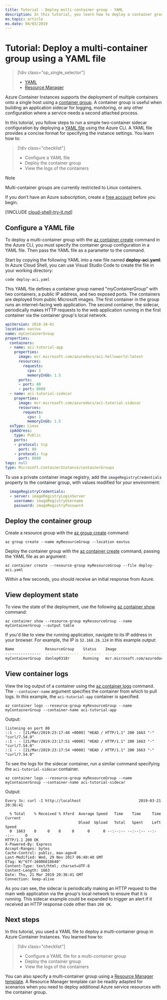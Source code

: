 ```yaml
---
title: Tutorial - Deploy multi-container group - YAML
description: In this tutorial, you learn how to deploy a container group with multiple containers in Azure Container Instances by using a YAML file with the Azure CLI.
ms.topic: article
ms.date: 04/03/2019
---
```


# Tutorial: Deploy a multi-container group using a YAML file

> [!div class="op_single_selector"]
> * [YAML](container-instances-multi-container-yaml.md)
> * [Resource Manager](container-instances-multi-container-group.md)
>

Azure Container Instances supports the deployment of multiple containers onto a single host using a [container group](container-instances-container-groups.md). A container group is useful when building an application sidecar for logging, monitoring, or any other configuration where a service needs a second attached process.

In this tutorial, you follow steps to run a simple two-container sidecar configuration by deploying a [YAML file](container-instances-reference-yaml.md) using the Azure CLI. A YAML file provides a concise format for specifying the instance settings. You learn how to:

> [!div class="checklist"]
> * Configure a YAML file
> * Deploy the container group
> * View the logs of the containers

> [!NOTE]
> Multi-container groups are currently restricted to Linux containers.

If you don’t have an Azure subscription, create a [free account](https://azure.microsoft.com/free/?WT.mc_id=A261C142F) before you begin.

[!INCLUDE [cloud-shell-try-it.md](../../includes/cloud-shell-try-it.md)]

## Configure a YAML file

To deploy a multi-container group with the [az container create][az-container-create] command in the Azure CLI, you must specify the container group configuration in a YAML file. Then pass the YAML file as a parameter to the command.

Start by copying the following YAML into a new file named **deploy-aci.yaml**. In Azure Cloud Shell, you can use Visual Studio Code to create the file in your working directory:

```
code deploy-aci.yaml
```

This YAML file defines a container group named "myContainerGroup" with two containers, a public IP address, and two exposed ports. The containers are deployed from public Microsoft images. The first container in the group runs an internet-facing web application. The second container, the sidecar, periodically makes HTTP requests to the web application running in the first container via the container group's local network.

```YAML
apiVersion: 2018-10-01
location: eastus
name: myContainerGroup
properties:
  containers:
  - name: aci-tutorial-app
    properties:
      image: mcr.microsoft.com/azuredocs/aci-helloworld:latest
      resources:
        requests:
          cpu: 1
          memoryInGb: 1.5
      ports:
      - port: 80
      - port: 8080
  - name: aci-tutorial-sidecar
    properties:
      image: mcr.microsoft.com/azuredocs/aci-tutorial-sidecar
      resources:
        requests:
          cpu: 1
          memoryInGb: 1.5
  osType: Linux
  ipAddress:
    type: Public
    ports:
    - protocol: tcp
      port: 80
    - protocol: tcp
      port: 8080
tags: null
type: Microsoft.ContainerInstance/containerGroups
```

To use a private container image registry, add the `imageRegistryCredentials` property to the container group, with values modified for your environment:

```YAML
  imageRegistryCredentials:
  - server: imageRegistryLoginServer
    username: imageRegistryUsername
    password: imageRegistryPassword
```

## Deploy the container group

Create a resource group with the [az group create][az-group-create] command:

```azurecli-interactive
az group create --name myResourceGroup --location eastus
```

Deploy the container group with the [az container create][az-container-create] command, passing the YAML file as an argument:

```azurecli-interactive
az container create --resource-group myResourceGroup --file deploy-aci.yaml
```

Within a few seconds, you should receive an initial response from Azure.

## View deployment state

To view the state of the deployment, use the following [az container show][az-container-show] command:

```azurecli-interactive
az container show --resource-group myResourceGroup --name myContainerGroup --output table
```

If you'd like to view the running application, navigate to its IP address in your browser. For example, the IP is `52.168.26.124` in this example output:

```bash
Name              ResourceGroup    Status    Image                                                                                               IP:ports              Network    CPU/Memory       OsType    Location
----------------  ---------------  --------  --------------------------------------------------------------------------------------------------  --------------------  ---------  ---------------  --------  ----------
myContainerGroup  danlep0318r      Running   mcr.microsoft.com/azuredocs/aci-tutorial-sidecar,mcr.microsoft.com/azuredocs/aci-helloworld:latest  20.42.26.114:80,8080  Public     1.0 core/1.5 gb  Linux     eastus
```

## View container logs

View the log output of a container using the [az container logs][az-container-logs] command. The `--container-name` argument specifies the container from which to pull logs. In this example, the `aci-tutorial-app` container is specified.

```azurecli-interactive
az container logs --resource-group myResourceGroup --name myContainerGroup --container-name aci-tutorial-app
```

Output:

```console
listening on port 80
::1 - - [21/Mar/2019:23:17:48 +0000] "HEAD / HTTP/1.1" 200 1663 "-" "curl/7.54.0"
::1 - - [21/Mar/2019:23:17:51 +0000] "HEAD / HTTP/1.1" 200 1663 "-" "curl/7.54.0"
::1 - - [21/Mar/2019:23:17:54 +0000] "HEAD / HTTP/1.1" 200 1663 "-" "curl/7.54.0"
```

To see the logs for the sidecar container, run a similar command specifying the `aci-tutorial-sidecar` container.

```azurecli-interactive
az container logs --resource-group myResourceGroup --name myContainerGroup --container-name aci-tutorial-sidecar
```

Output:

```console
Every 3s: curl -I http://localhost                          2019-03-21 20:36:41

  % Total    % Received % Xferd  Average Speed   Time    Time     Time  Current
                                 Dload  Upload   Total   Spent    Left  Speed
  0  1663    0     0    0     0      0      0 --:--:-- --:--:-- --:--:--     0
HTTP/1.1 200 OK
X-Powered-By: Express
Accept-Ranges: bytes
Cache-Control: public, max-age=0
Last-Modified: Wed, 29 Nov 2017 06:40:40 GMT
ETag: W/"67f-16006818640"
Content-Type: text/html; charset=UTF-8
Content-Length: 1663
Date: Thu, 21 Mar 2019 20:36:41 GMT
Connection: keep-alive
```

As you can see, the sidecar is periodically making an HTTP request to the main web application via the group's local network to ensure that it is running. This sidecar example could be expanded to trigger an alert if it received an HTTP response code other than `200 OK`.

## Next steps

In this tutorial, you used a YAML file to deploy a multi-container group in Azure Container Instances. You learned how to:

> [!div class="checklist"]
> * Configure a YAML file for a multi-container group
> * Deploy the container group
> * View the logs of the containers

You can also specify a multi-container group using a [Resource Manager template](container-instances-multi-container-group.md). A Resource Manager template can be readily adapted for scenarios when you need to deploy additional Azure service resources with the container group.

<!-- LINKS - External -->


<!-- LINKS - Internal -->
[aci-tutorial]: ./container-instances-tutorial-prepare-app.md
[az-container-create]: /cli/azure/container#az-container-create
[az-container-logs]: /cli/azure/container#az-container-logs
[az-container-show]: /cli/azure/container#az-container-show
[az-group-create]: /cli/azure/group#az-group-create
[az-deployment-group-create]: /cli/azure/deployment/group#az-deployment-group-create
[template-reference]: https://docs.microsoft.com/azure/templates/microsoft.containerinstance/containergroups

